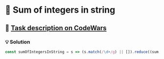 # 📝 Sum of integers in string

## 🔗 [Task description on CodeWars](https://www.codewars.com/kata/598f76a44f613e0e0b000026)

### 💡 Solution

```javascript
const sumOfIntegersInString = s => (s.match(/\d+/g) || []).reduce((sum, n) => sum + (+n), 0);
```
